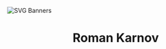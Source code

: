 
![SVG Banners](https://svg-banners.vercel.app/api?type=luminance&text1=RoKa781&width=800height=400)

<h1 align="center">Roman Karnov</h1>
